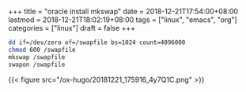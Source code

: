 +++
title = "oracle install mkswap"
date = 2018-12-21T17:54:00+08:00
lastmod = 2018-12-21T18:02:19+08:00
tags = ["linux", "emacs", "org"]
categories = ["linux"]
draft = false
+++


```sh
dd if=/dev/zero of=/swapfile bs=1024 count=4096000
chmod 600 /swapfile
mkswap /swapfile
swapon /swapfile
```

<!--more-->

{{< figure src="/ox-hugo/20181221_175916_4y7Q1C.png" >}}
